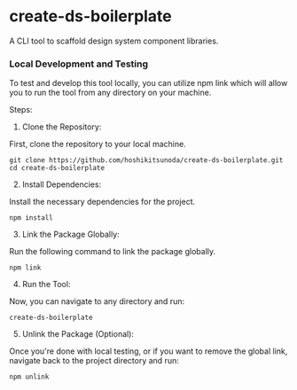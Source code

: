 # create-ds-boilerplate

A CLI tool to scaffold design system component libraries.

### Local Development and Testing

To test and develop this tool locally, you can utilize npm link which will allow you to run the tool from any directory on your machine.

Steps:
1. Clone the Repository:

First, clone the repository to your local machine.

```
git clone https://github.com/hoshikitsunoda/create-ds-boilerplate.git
cd create-ds-boilerplate
```

2. Install Dependencies:

Install the necessary dependencies for the project.

```
npm install
```

3. Link the Package Globally:

Run the following command to link the package globally.

```
npm link
```

4. Run the Tool:

Now, you can navigate to any directory and run:

```
create-ds-boilerplate
```

5. Unlink the Package (Optional):

Once you're done with local testing, or if you want to remove the global link, navigate back to the project directory and run:

```
npm unlink
```
